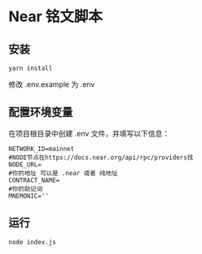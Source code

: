 # Near 铭文脚本

## 安装

```
yarn install
```
修改 .env.example 为 .env

## 配置环境变量
在项目根目录中创建 .env 文件，并填写以下信息：
```
NETWORK_ID=mainnet
#NODE节点在https://docs.near.org/api/rpc/providers找
NODE_URL=
#你的地址 可以是 .near 或者 纯地址
CONTRACT_NAME=
#你的助记词
MNEMONIC=''
```

## 运行
```
node index.js
```